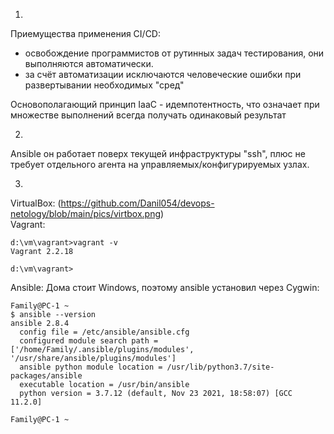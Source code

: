 1.  
Приемущества применения CI/CD:  
 - освобождение программистов от рутинных задач тестирования, они выполняются автоматически.  
 - за счёт автоматизации исключаются человеческие ошибки при развертывании необходимых "сред"  

Основополагающий принцип IaaC - идемпотентность, что означает при множестве выполнений всегда получать одинаковый результат  

2.  
Ansible он работает поверх текущей инфраструктуры "ssh", плюс не требует отдельного агента на управляемых/конфигурируемых узлах.  

3.  
VirtualBox:   (https://github.com/Danil054/devops-netology/blob/main/pics/virtbox.png)  
Vagrant:  
```
d:\vm\vagrant>vagrant -v
Vagrant 2.2.18

d:\vm\vagrant>
```
Ansible:
Дома стоит Windows, поэтому ansible установил через Cygwin:
```
Family@PC-1 ~
$ ansible --version
ansible 2.8.4
  config file = /etc/ansible/ansible.cfg
  configured module search path = ['/home/Family/.ansible/plugins/modules', '/usr/share/ansible/plugins/modules']
  ansible python module location = /usr/lib/python3.7/site-packages/ansible
  executable location = /usr/bin/ansible
  python version = 3.7.12 (default, Nov 23 2021, 18:58:07) [GCC 11.2.0]

Family@PC-1 ~
```




